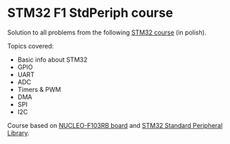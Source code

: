 # STM32 F1 StdPeriph course

Solution to all problems from the following [STM32 course](https://forbot.pl/blog/stm32-praktyce-1-platforma-srodowisko-id2733) (in polish).

Topics covered:
* Basic info about STM32 
* GPIO
* UART
* ADC
* Timers & PWM
* DMA
* SPI
* I2C

Course based on [NUCLEO-F103RB board](http://www.st.com/en/evaluation-tools/nucleo-f103rb.html) and [STM32 Standard Peripheral Library](http://www.st.com/en/embedded-software/stm32-standard-peripheral-libraries.html?querycriteria=productId=LN1939).

